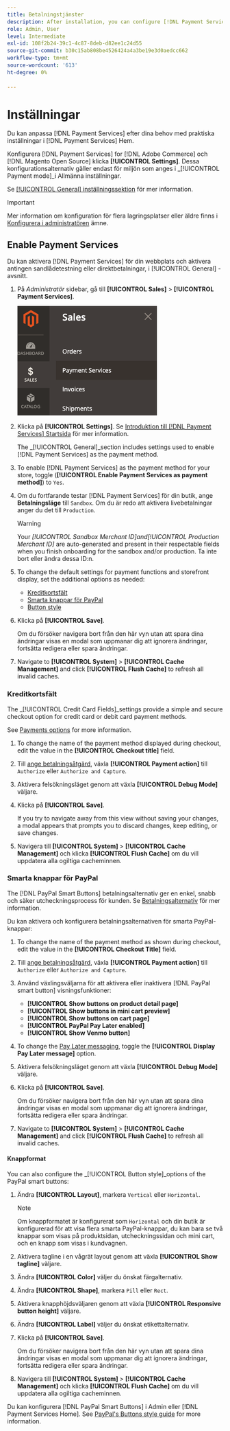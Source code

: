 ```yaml
---
title: Betalningstjänster
description: After installation, you can configure [!DNL Payment Services] in the Home.
role: Admin, User
level: Intermediate
exl-id: 108f2b24-39c1-4c87-8deb-d82ee1c24d55
source-git-commit: b30c15ab808be4526424a4a3be19e3d0aedcc662
workflow-type: tm+mt
source-wordcount: '613'
ht-degree: 0%

---
```


# Inställningar

Du kan anpassa [!DNL Payment Services] efter dina behov med praktiska inställningar i [!DNL Payment Services] Hem.

Konfigurera [!DNL Payment Services] for [!DNL Adobe Commerce] och [!DNL Magento Open Source] klicka **[!UICONTROL Settings]**. Dessa konfigurationsalternativ gäller endast för miljön som anges i _[!UICONTROL Payment mode]_i Allmänna inställningar.

Se [[!UICONTROL General] inställningssektion](#general-settings) för mer information.

>[!IMPORTANT]
>
> Mer information om konfiguration för flera lagringsplatser eller äldre finns i [Konfigurera i administratören](configure-admin.md) ämne.

## Enable Payment Services

Du kan aktivera [!DNL Payment Services] för din webbplats och aktivera antingen sandlådetestning eller direktbetalningar, i [!UICONTROL General] -avsnitt.

1. På _Administratör_ sidebar, gå till **[!UICONTROL Sales]** > **[!UICONTROL Payment Services]**.

   ![Home view](assets/payment-services-menu-small.png)

1. Klicka på **[!UICONTROL Settings]**. Se [Introduktion till [!DNL Payment Services] Startsida](payments-home.md) för mer information.

   The _[!UICONTROL General]_section includes settings used to enable [!DNL Payment Services] as the payment method.

1. To enable [!DNL Payment Services] as the payment method for your store, toggle (**[!UICONTROL Enable Payment Services as payment method]**) to `Yes`.

1. Om du fortfarande testar [!DNL Payment Services] för din butik, ange **Betalningsläge** till `Sandbox`. Om du är redo att aktivera livebetalningar anger du det till `Production`.

   >[!WARNING]
   >
   >Your _[!UICONTROL Sandbox Merchant ID]_and_[!UICONTROL Production Merchant ID]_ are auto-generated and present in their respectable fields when you finish onboarding for the sandbox and/or production. Ta inte bort eller ändra dessa ID:n.

1. To change the default settings for payment functions and storefront display, set the additional options as needed:

   - [Kreditkortsfält](#credit-card-fields)
   - [Smarta knappar för PayPal](#paypal-smart-buttons)
   - [Button style](#button-style)

1. Klicka på **[!UICONTROL Save]**.

   Om du försöker navigera bort från den här vyn utan att spara dina ändringar visas en modal som uppmanar dig att ignorera ändringar, fortsätta redigera eller spara ändringar.

1. Navigate to **[!UICONTROL System]** > **[!UICONTROL Cache Management]** and click **[!UICONTROL Flush Cache]** to refresh all invalid caches.

### Kreditkortsfält

The _[!UICONTROL Credit Card Fields]_settings provide a simple and secure checkout option for credit card or debit card payment methods.

See [Payments options](payments-options.md#paypal-smart-buttons) for more information.

1. To change the name of the payment method displayed during checkout, edit the value in the **[!UICONTROL Checkout title]** field.
1. Till [ange betalningsåtgärd](production.md#set-payment-services-as-payment-method), växla **[!UICONTROL Payment action]** till `Authorize` eller `Authorize and Capture`.
1. Aktivera felsökningsläget genom att växla **[!UICONTROL Debug Mode]** väljare.
1. Klicka på **[!UICONTROL Save]**.

   If you try to navigate away from this view without saving your changes, a modal appears that prompts you to discard changes, keep editing, or save changes.

1. Navigera till **[!UICONTROL System]** > **[!UICONTROL Cache Management]** och klicka **[!UICONTROL Flush Cache]** om du vill uppdatera alla ogiltiga cacheminnen.

### Smarta knappar för PayPal

The [!DNL PayPal Smart Buttons] betalningsalternativ ger en enkel, snabb och säker utcheckningsprocess för kunden. Se [Betalningsalternativ](payments-options.md#paypal-smart-buttons) för mer information.

Du kan aktivera och konfigurera betalningsalternativen för smarta PayPal-knappar:

1. To change the name of the payment method as shown during checkout, edit the value in the **[!UICONTROL Checkout Title]** field.
1. Till [ange betalningsåtgärd](production.md#set-payment-services-as-payment-method), växla **[!UICONTROL Payment action]** till `Authorize` eller `Authorize and Capture`.
1. Använd växlingsväljarna för att aktivera eller inaktivera [!DNL PayPal smart button] visningsfunktioner:
   - **[!UICONTROL Show buttons on product detail page]**
   - **[!UICONTROL Show buttons in mini cart preview]**
   - **[!UICONTROL Show buttons on cart page]**
   - **[!UICONTROL PayPal Pay Later enabled]**
   - **[!UICONTROL Show Venmo button]**

1. To change the [Pay Later messaging](payments-options.md#pay-later-button), toggle the **[!UICONTROL Display Pay Later message]** option.
1. Aktivera felsökningsläget genom att växla **[!UICONTROL Debug Mode]** väljare.
1. Klicka på **[!UICONTROL Save]**.

   Om du försöker navigera bort från den här vyn utan att spara dina ändringar visas en modal som uppmanar dig att ignorera ändringar, fortsätta redigera eller spara ändringar.

1. Navigate to **[!UICONTROL System]** > **[!UICONTROL Cache Management]** and click **[!UICONTROL Flush Cache]** to refresh all invalid caches.

#### Knappformat

You can also configure the _[!UICONTROL Button style]_options of the PayPal smart buttons:

1. Ändra **[!UICONTROL Layout]**, markera `Vertical` eller `Horizontal`.

   >[!NOTE]
   >
   > Om knappformatet är konfigurerat som `Horizontal` och din butik är konfigurerad för att visa flera smarta PayPal-knappar, du kan bara se två knappar som visas på produktsidan, utcheckningssidan och mini cart, och en knapp som visas i kundvagnen.

1. Aktivera tagline i en vågrät layout genom att växla **[!UICONTROL Show tagline]** väljare.
1. Ändra **[!UICONTROL Color]** väljer du önskat färgalternativ.
1. Ändra **[!UICONTROL Shape]**, markera `Pill` eller `Rect`.
1. Aktivera knapphöjdsväljaren genom att växla **[!UICONTROL Responsive button height]** väljare.
1. Ändra **[!UICONTROL Label]** väljer du önskat etikettalternativ.
1. Klicka på **[!UICONTROL Save]**.

   Om du försöker navigera bort från den här vyn utan att spara dina ändringar visas en modal som uppmanar dig att ignorera ändringar, fortsätta redigera eller spara ändringar.

1. Navigera till **[!UICONTROL System]** > **[!UICONTROL Cache Management]** och klicka **[!UICONTROL Flush Cache]** om du vill uppdatera alla ogiltiga cacheminnen.

Du kan konfigurera [!DNL PayPal Smart Buttons] i Admin eller [!DNL Payment Services Home]. See [PayPal&#39;s Buttons style guide](https://developer.paypal.com/docs/checkout/standard/customize/buttons-style-guide/) for more information.
